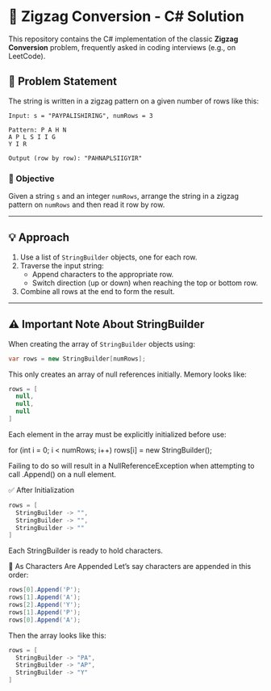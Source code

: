 # 🔀 Zigzag Conversion - C# Solution

This repository contains the C# implementation of the classic **Zigzag Conversion** problem, frequently asked in coding interviews (e.g., on LeetCode).

## 📝 Problem Statement

The string is written in a zigzag pattern on a given number of rows like this:

```
Input: s = "PAYPALISHIRING", numRows = 3

Pattern: P A H N
A P L S I I G
Y I R

Output (row by row): "PAHNAPLSIIGYIR"
```

### 🧠 Objective

Given a string `s` and an integer `numRows`, arrange the string in a zigzag pattern on `numRows` and then read it row by row.

---

## 💡 Approach

1. Use a list of `StringBuilder` objects, one for each row.
2. Traverse the input string:
   - Append characters to the appropriate row.
   - Switch direction (up or down) when reaching the top or bottom row.
3. Combine all rows at the end to form the result.

---

## ⚠️ Important Note About StringBuilder

When creating the array of `StringBuilder` objects using:

```csharp
var rows = new StringBuilder[numRows];
```

This only creates an array of null references initially.
Memory looks like:

```csharp
rows = [
  null,
  null,
  null
]

```

Each element in the array must be explicitly initialized before use:

for (int i = 0; i < numRows; i++)
rows[i] = new StringBuilder();

Failing to do so will result in a NullReferenceException when attempting to call .Append() on a null element.

✅ After Initialization

```csharp
rows = [
  StringBuilder -> "",
  StringBuilder -> "",
  StringBuilder -> ""
]

```

Each StringBuilder is ready to hold characters.

🧲 As Characters Are Appended
Let’s say characters are appended in this order:

```csharp
rows[0].Append('P');
rows[1].Append('A');
rows[2].Append('Y');
rows[1].Append('P');
rows[0].Append('A');

```

Then the array looks like this:

```csharp
rows = [
  StringBuilder -> "PA",
  StringBuilder -> "AP",
  StringBuilder -> "Y"
]

```
